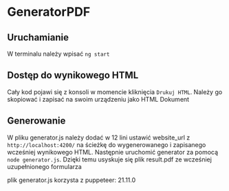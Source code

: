 # GeneratorPDF

## Uruchamianie 
W terminalu należy wpisać `ng start`

## Dostęp do wynikowego HTML
Cały kod pojawi się z konsoli w momencie kliknięcia `Drukuj HTML`. Należy go skopiować i zapisać na swoim urządzeniu
jako HTML Dokument

## Generowanie
W pliku generator.js należy dodać w 12 lini ustawić website_url z `http://localhost:4200/` na ścieżkę do wygenerowanego i zapisanego wcześniej wynikowego HTML. Następnie uruchomić generator za pomocą `node generator.js`. Dzięki temu usyskuje się plik result.pdf ze wcześniej uzupełnionego formularza

plik generator.js korzysta z puppeteer: 21.11.0
